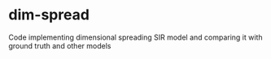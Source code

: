 # dim-spread
Code implementing dimensional spreading SIR model and comparing it with ground truth and other models
